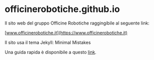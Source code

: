 # officinerobotiche.github.io

Il sito web del gruppo Officine Robotiche raggingibile al seguente link:

[www.officinerobotiche.it](https://www.officinerobotiche.it)

Il sito usa il tema Jekyll: Minimal Mistakes

Una guida rapida è disponibile a questo [link](https://mmistakes.github.io/minimal-mistakes/docs/quick-start-guide/).